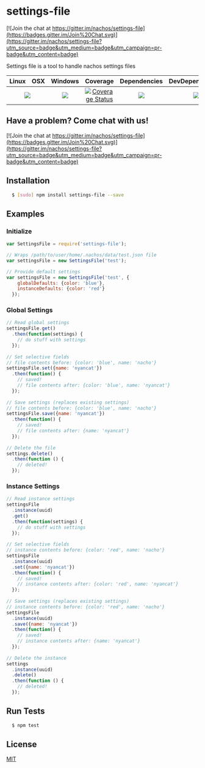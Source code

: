 # settings-file

[![Join the chat at https://gitter.im/nachos/settings-file](https://badges.gitter.im/Join%20Chat.svg)](https://gitter.im/nachos/settings-file?utm_source=badge&utm_medium=badge&utm_campaign=pr-badge&utm_content=badge)

Settings file is a tool to handle nachos settings files

<table>
  <thead>
    <tr>
      <th>Linux</th>
      <th>OSX</th>
      <th>Windows</th>
      <th>Coverage</th>
      <th>Dependencies</th>
      <th>DevDependencies</th>
    </tr>
  </thead>
  <tbody>
    <tr>
      <td colspan="2" align="center">
        <a href="https://travis-ci.org/nachos/settings-file"><img src="https://img.shields.io/travis/nachos/settings-file.svg?style=flat-square"></a>
      </td>
      <td align="center">
        <a href="https://ci.appveyor.com/project/nachos/settings-file"><img src="https://img.shields.io/appveyor/ci/nachos/settings-file.svg?style=flat-square"></a>
      </td>
      <td align="center">
<a href='https://coveralls.io/r/nachos/settings-file'><img src='https://img.shields.io/coveralls/nachos/settings-file.svg?style=flat-square' alt='Coverage Status' /></a>
      </td>
      <td align="center">
        <a href="https://david-dm.org/nachos/settings-file"><img src="https://img.shields.io/david/nachos/settings-file.svg?style=flat-square"></a>
      </td>
      <td align="center">
        <a href="https://david-dm.org/nachos/settings-file#info=devDependencies"><img src="https://img.shields.io/david/dev/nachos/settings-file.svg?style=flat-square"/></a>
      </td>
    </tr>
  </tbody>
</table>

## Have a problem? Come chat with us!
[![Join the chat at https://gitter.im/nachos/settings-file](https://badges.gitter.im/Join%20Chat.svg)](https://gitter.im/nachos/settings-file?utm_source=badge&utm_medium=badge&utm_campaign=pr-badge&utm_content=badge)

## Installation
``` bash
  $ [sudo] npm install settings-file --save
```

## Examples
### Initialize
``` js
var SettingsFile = require('settings-file');

// Wraps /path/to/user/home/.nachos/data/test.json file
var settingsFile = new SettingsFile('test'); 

// Provide default settings
var settingsFile = new SettingsFile('test', {
    globalDefaults: {color: 'blue'},
    instanceDefaults: {color: 'red'}
  }); 
```

### Global Settings
``` js
// Read global settings
settingsFile.get()
  .then(function(settings) {
    // do stuff with settings
  });
  
// Set selective fields
// file contents before: {color: 'blue', name: 'nacho'}
settingsFile.set({name: 'nyancat'})
  .then(function() {
    // saved!
    // file contents after: {color: 'blue', name: 'nyancat'}
  });
  
// Save settings (replaces existing settings)
// file contents before: {color: 'blue', name: 'nacho'}
settingsFile.save({name: 'nyancat'})
  .then(function() {
    // saved!
    // file contents after: {name: 'nyancat'}
  });
  
// Delete the file
settings.delete()
  .then(function () {
    // deleted!
  });
```

### Instance Settings
``` js
// Read instance settings
settingsFile
  .instance(uuid)
  .get()
  .then(function(settings) {
    // do stuff with settings
  });
  
// Set selective fields
// instance contents before: {color: 'red', name: 'nacho'}
settingsFile
  .instance(uuid)
  .set({name: 'nyancat'})
  .then(function() {
    // saved!
    // instance contents after: {color: 'red', name: 'nyancat'}
  });
  
// Save settings (replaces existing settings)
// instance contents before: {color: 'red', name: 'nacho'}
settingsFile
  .instance(uuid)
  .save({name: 'nyancat'})
  .then(function() {
    // saved!
    // instance contents after: {name: 'nyancat'}
  });
  
// Delete the instance  
settings
  .instance(uuid)
  .delete()
  .then(function () {
    // deleted!
  });
```

## Run Tests
``` bash
  $ npm test
```

## License

[MIT](LICENSE)
